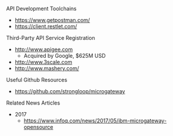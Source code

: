 

API Development Toolchains
* https://www.getpostman.com/
* https://client.restlet.com/



Third-Party API Service Registration
* http://www.apigee.com
  * Acquired by Google, $625M USD 
* http://www.3scale.com
* http://www.mashery.com/


Useful Github Resources
* https://github.com/strongloop/microgateway



Related News Articles
* 2017
  * https://www.infoq.com/news/2017/05/ibm-microgateway-opensource 


